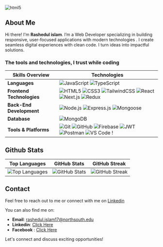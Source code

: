 <img alt="html5" src="[./assets/banner1.png](https://i.ibb.co.com/DY2N2fY/github-header-image-6.png)" />


## About Me 

Hi there! I'm <b>Rashedul islam</b>. I’m a Web Developer specializing in building responsive, user-focused applications with modern technologies . I create seamless digital experiences with clean code.  I turn ideas into impactful solutions.


<h3>The tools and technologies, I trust while coding</h3>


|       Skills Overview        | Technologies                                                                                                                                                                                                                          |
|-----------------------|---------------------------------------------------------------------------------------------------------------------------------------------------------------------------------------------------------------------------------------|
| **Languages**         | ![JavaScript](https://img.shields.io/badge/-JavaScript-333333?style=flat&logo=javascript) ![TypeScript](https://img.shields.io/badge/-TypeScript-333333?style=flat&logo=typescript)                                                      |
| **Frontend Technologies** | ![HTML5](https://img.shields.io/badge/-HTML5-333333?style=flat&logo=html5) ![CSS3](https://img.shields.io/badge/-CSS3-333333?style=flat&logo=css3) ![TailwindCSS](https://img.shields.io/badge/TailwindCSS-333333?style=flat&logo=tailwindcss) ![React](https://img.shields.io/badge/-React-333333?style=flat&logo=react) ![Next.js](https://img.shields.io/badge/-Next.js-333333?style=flat&logo=next.js) ![Redux](https://img.shields.io/badge/-Redux-333333?style=flat&logo=redux)  |
| **Back-End Development** | ![Node.js](https://img.shields.io/badge/-Node.js-333333?style=flat&logo=node.js) ![Express.js](https://img.shields.io/badge/-Express.js-333333?style=flat&logo=express) ![Mongoose](https://img.shields.io/badge/-Mongoose-333333?style=flat&logo=mongoose)                                                 |
| **Database**          | ![MongoDB](https://img.shields.io/badge/-MongoDB-333333?style=flat&logo=mongodb)                              |
| **Tools & Platforms** | ![Git](https://img.shields.io/badge/-Git-333333?style=flat&logo=git) ![GitHub](https://img.shields.io/badge/-GitHub-333333?style=flat&logo=github) ![Firebase](https://img.shields.io/badge/-Firebase-333333?style=flat&logo=firebase) ![JWT](https://img.shields.io/badge/-JWT-333333?style=flat&logo=json-web-tokens) ![Postman](https://img.shields.io/badge/-Postman-333333?style=flat&logo=postman) ![VS Code](https://img.shields.io/badge/-VS%20Code-333333?style=flat&logo=visual-studio-code) ! |



 ## Github Stats
| Top Languages | GitHub Stats | GitHub Streak |
|:---:|:---:|:---:|
| ![Top Languages](https://github-readme-stats.vercel.app/api/top-langs/?username=Rashedul-islam1&theme=transparent&hide_border=true&include_all_commits=true&count_private=true&layout=compact) | ![GitHub Stats](https://github-readme-stats.vercel.app/api?username=Rashedul-islam1&theme=transparent&hide_border=true&include_all_commits=true&count_private=false) | ![GitHub Streak](https://github-readme-streak-stats.herokuapp.com/?user=Rashedul-islam1&theme=transparent&hide_border=true) |





## Contact
Feel free to reach out to me or connect with me on  [Linkedin](https://www.linkedin.com/in/rashedul-islam-811980228/)

You can also find me on:

- **Email**: rashedul.islam17@northsouth.edu
- **Linkedin**: [Click Here](https://www.linkedin.com/in/rashedul-islam-811980228/)
- **Facebook** : [Click Here](https://web.facebook.com/profile.php?id=100007208886573)


Let's connect and discuss exciting opportunities!
